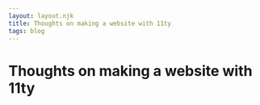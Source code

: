 ```yaml
---
layout: layout.njk
title: Thoughts on making a website with 11ty
tags: blog
---
```


# Thoughts on making a website with 11ty

